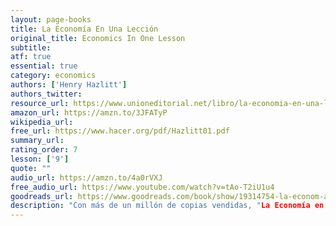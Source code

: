 ```yaml
---
layout: page-books
title: La Economía En Una Lección
original_title: Economics In One Lesson
subtitle: 
atf: true
essential: true
category: economics
authors: ['Henry Hazlitt']
authors_twitter: 
resource_url: https://www.unioneditorial.net/libro/la-economia-en-una-leccion-8-a-ed/
amazon_url: https://amzn.to/3JFATyP
wikipedia_url: 
free_url: https://www.hacer.org/pdf/Hazlitt01.pdf
summary_url: 
rating_order: 7
lesson: ['9']
quote: ""
audio_url: https://amzn.to/4a0rVXJ
free_audio_url: https://www.youtube.com/watch?v=tAo-T2iU1u4
goodreads_url: https://www.goodreads.com/book/show/19314754-la-econom-a-en-una-lecci-n?from_search=true&from_srp=true&qid=YFoEb8iS4m&rank=1
description: "Con más de un millón de copias vendidas, "La Economía en una Lección" es una guía esencial sobre los conceptos básicos de la teoría económica. Una influencia fundamental en el libertarismo moderno, Hazlitt defiende el capitalismo y el libre mercado contra los mitos económicos que persisten hasta el día de hoy."
---
```

